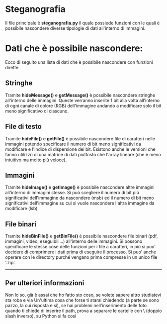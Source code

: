# Steganografia

Il file principale è **steganografia.py** il quale possiede funzioni con le quali è possibile nascondere diverse tipologie di dati all'interno di immagini.


# Dati che è possibile nascondere:

Ecco di seguito una lista di dati che è possibile nascondere con funzioni dirette

## Stringhe

Tramite **hideMessage()** e **getMessage()** è possibile nascondere stringhe all'interno delle immagini. Queste verranno inserite 1 bit alla volta all'interno di ogni canale di colore (RGB) dell'immagine andando a modificare solo il bit meno significativo di ciascuno.

## File di testo

Tramite **hideFile()** e **getFile()** è possibile nascondere file di caratteri nelle immagini potendo specificare il numero di bit meno significativi da modificare e l'indice di dispersione dei bit. Esistono anche le versioni che fanno utilizzo di una matrice di dati piuttosto che l'array lineare (che è meno intuitivo ma molto più veloce).

## Immagini

Tramite **hideImage()** e **getImage()** è possibile nascondere altre immagini all'interno di immagini stesse. Si può scegliere il numero di bit più significativi dell'immagine da nascondere (msb) ed il numero di bit meno significativi dell'immagine su cui si vuole nascondere l'altra immagine da modificare (lsb)


## File binari

Tramite **hideBinFile()** e **getBinFile()** è possibile nascondere file binari (pdf, immagini, video, eseguibili...) all'interno delle immagini. Si possono specificare le stesse cose delle funzioni per i file a caratteri, in più si puo' decidere di comprimere i dati prima di eseguire il processo. Si puo' anche operare con le directory purché vengano prima compresse in un unico file '.zip'.

___
## Per ulteriori informazioni
Non lo so, già è assai che ho fatto sto coso, se volete sapere altro studiatevi sta roba e via
Un'ultima cosa che forse ti starai chiedendo (a parte se sono pazzo, la cui risposta è sì), se hai problemi
nell'inserimento delle foto quando ti chiede di inserire il path, prova a separare le cartelle con \\ (doppio slash inverso), su Python si fa così
